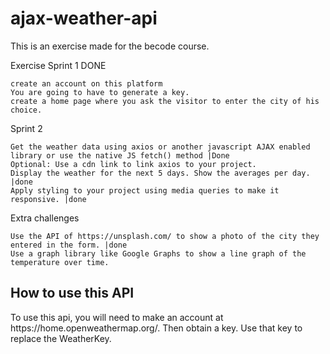# ajax-weather-api

This is an exercise made for the becode course.


Exercise
Sprint 1 DONE

    create an account on this platform
    You are going to have to generate a key.
    create a home page where you ask the visitor to enter the city of his choice.

Sprint 2

    Get the weather data using axios or another javascript AJAX enabled library or use the native JS fetch() method |Done
    Optional: Use a cdn link to link axios to your project.
    Display the weather for the next 5 days. Show the averages per day. |done
    Apply styling to your project using media queries to make it responsive. |done

Extra challenges

    Use the API of https://unsplash.com/ to show a photo of the city they entered in the form. |done
    Use a graph library like Google Graphs to show a line graph of the temperature over time.

<h2>How to use this API </h2>
To use this api, you will need to make an account at https://home.openweathermap.org/.
Then obtain a key. Use that key to replace the WeatherKey.